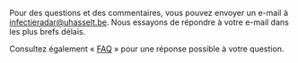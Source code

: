 
Pour des questions et des commentaires, vous pouvez envoyer un e-mail à [infectieradar@uhasselt.be](mailto:infectieradar@uhasselt.be). Nous essayons de répondre à votre e-mail dans les plus brefs délais.

Consultez également « [FAQ](https://survey.infectieradar.be/faq/) » pour une réponse possible à votre question.
